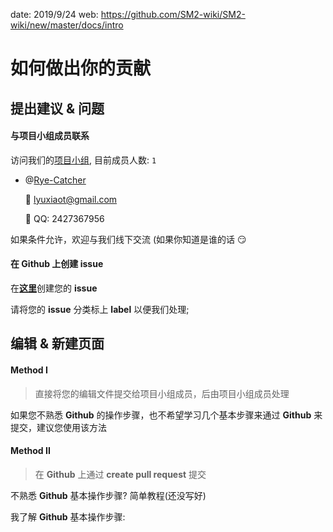 date: 2019/9/24
web: https://github.com/SM2-wiki/SM2-wiki/new/master/docs/intro

# 如何做出你的贡献

## 提出建议 & 问题

#### 与项目小组成员联系

访问我们的[项目小组](https://github.com/SM2-wiki), 目前成员人数: ``1``

- @[Rye-Catcher](https://github.com/Rye-Catcher)

  :email: lyuxiaot@gmail.com
  
  :speech_balloon: QQ: 2427367956 

如果条件允许，欢迎与我们线下交流 (如果你知道是谁的话 :smirk:


#### 在 **Github** 上创建 **issue**

在[**这里**](https://github.com/SM2-wiki/SM2-wiki/issues)创建您的 **issue**

请将您的 **issue** 分类标上 **label** 以便我们处理;


## 编辑 & 新建页面

#### Method I

>直接将您的编辑文件提交给项目小组成员，后由项目小组成员处理 

如果您不熟悉 **Github** 的操作步骤，也不希望学习几个基本步骤来通过 **Github** 来提交，建议您使用该方法


  
#### Method II

>在 **Github** 上通过 **create pull request** 提交

不熟悉 **Github** 基本操作步骤? 简单教程(还没写好)

我了解 **Github** 基本操作步骤:



